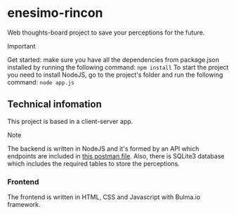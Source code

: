 # enesimo-rincon

Web thoughts-board project to save your perceptions for the future.

> [!IMPORTANT]
> Get started: make sure you have all the dependencies from package.json installed by running the following command:
> `npm install`
> To start the project you need to install NodeJS, go to the project's folder and run the following command:
> `node app.js`

## Technical infomation

This project is based in a client-server app. 

> [!NOTE]
> The backend is written in NodeJS and it's formed by an API which endpoints are included in [this postman file](postman).
> Also, there is SQLite3 database which includes the required tables to store the perceptions.

### Frontend
The frontend is written in HTML, CSS and Javascript with Bulma.io framework. 
